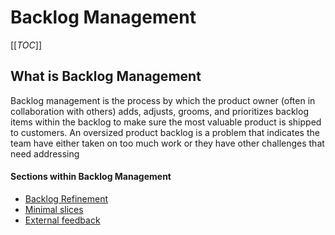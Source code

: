 # Backlog Management

[[_TOC_]]

## What is Backlog Management

Backlog management is the process by which the product owner (often in collaboration with others) adds, adjusts, grooms, and prioritizes backlog items within the backlog to make sure the most valuable product is shipped to customers. An oversized product backlog is a problem that indicates the team have either taken on too much work or they have other challenges that need addressing

#### Sections within Backlog Management

- [Backlog Refinement](./Backlog-Management/Backlog-Refinement.md)
- [Minimal slices](./Backlog-Management/Minimal-Slices.md)
- [External feedback](./Backlog-Management/External-Feedback.md)
